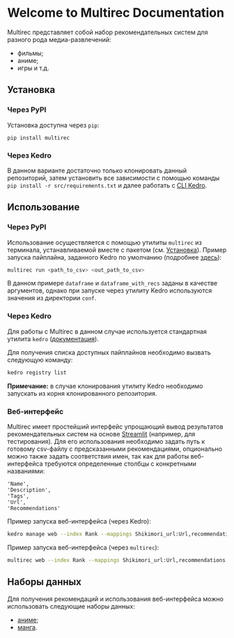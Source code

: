 # Welcome to Multirec Documentation

Multirec представляет собой набор рекомендательных систем для разного рода медиа-развлечений:

- фильмы;
- аниме;
- игры и т.д. 

## Установка

### Через PyPI
Установка доступна через `pip`:
```
pip install multirec
```

### Через Kedro

В данном варианте достаточно только клонировать данный репозиторий, затем установить все зависимости с помощью команды `pip install -r src/requirements.txt` и далее работать с [CLI Kedro](https://docs.kedro.org/en/stable/development/commands_reference.html).

## Использование

### Через PyPI
Использование осуществляется с помощью утилиты `multirec` из терминала, устанавливаемой вместе с пакетом (см. [Установка](#через-pypi)). Пример запуска пайплайна, заданного Kedro по умолчанию (подробнее [здесь](pipelines.md)):
```bash
multirec run <path_to_csv> <out_path_to_csv>
```

В данном примере `dataframe` и `dataframe_with_recs` заданы в качестве аргументов, однако при запуске через утилиту Kedro используются значения из директории `conf`.

### Через Kedro

Для работы с Multirec в данном случае используется стандартная утилита `kedro` ([документация](https://kedro.readthedocs.io/en/stable/development/commands_reference.html)).

Для получения списка доступных пайплайнов необходимо вызвать следующую команду:
```bash
kedro registry list
```

**Примечание:** в случае клонирования утилиту Kedro необходимо запускать из корня клонированного репозитория.

### Веб-интерфейс

Multirec имеет простейший интерфейс упрощающий вывод результатов рекомендательных систем на основе [Streamlit](https://streamlit.io/) (например, для тестирования). Для его использования необходимо задать путь к готовому csv-файлу с предсказанными рекомендациями, опционально можно также задать соответствия имен, так как для работы веб-интерфейса требуются определенные столбцы с конкретными названиями:
```
'Name',
'Description',
'Tags',
'Url',
'Recommendations'
```

Пример запуска веб-интерфейса (через Kedro):
```bash
kedro manage web --index Rank --mappings Shikimori_url:Url,recommendations:Recommendations,Russian_name:Name,Russian_description:Description data/03_primary/anime_with_recommendations.csv
```

Пример запуска веб-интерфейса (через `multirec`):
```bash
multirec web --index Rank --mappings Shikimori_url:Url,recommendations:Recommendations,Russian_name:Name,Russian_description:Description data/03_primary/anime_with_recommendations.csv
```

## Наборы данных

Для получения рекомендаций и использования веб-интерфейса можно использовать следующие наборы данных:

- [аниме](https://drive.google.com/file/d/11AMxQb2ADXRYVAXfqBA7X91CPnTnk69e/view?usp=sharing);
- [манга](https://drive.google.com/file/d/1MfU1R9Yaa5x6q2DJR0nz_pSBzKzwmFpy/view?usp=sharing).